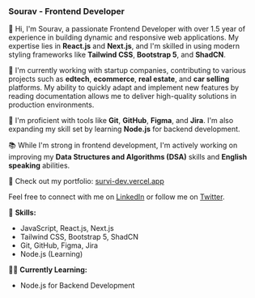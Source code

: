 ### Sourav - Frontend Developer

👋 Hi, I'm Sourav, a passionate Frontend Developer with over 1.5 year of experience in building dynamic and responsive web applications. My expertise lies in **React.js** and **Next.js**, and I'm skilled in using modern styling frameworks like **Tailwind CSS**, **Bootstrap 5**, and **ShadCN**.

🚀 I'm currently working with startup companies, contributing to various projects such as **edtech**, **ecommerce**, **real estate**, and **car selling** platforms. My ability to quickly adapt and implement new features by reading documentation allows me to deliver high-quality solutions in production environments.

🔧 I'm proficient with tools like **Git**, **GitHub**, **Figma**, and **Jira**. I'm also expanding my skill set by learning **Node.js** for backend development.

📚 While I'm strong in frontend development, I'm actively working on improving my **Data Structures and Algorithms (DSA)** skills and **English speaking** abilities.

🔗 Check out my portfolio: [survi-dev.vercel.app](https://survi-dev.vercel.app/)

Feel free to connect with me on [LinkedIn]([https://www.linkedin.com/](https://www.linkedin.com/in/sourav-gupta-7bb53523a)) or follow me on [Twitter]([https://twitter.com/](https://x.com/SOURAVGUPT79977)).

🌟 **Skills:**
- JavaScript, React.js, Next.js
- Tailwind CSS, Bootstrap 5, ShadCN
- Git, GitHub, Figma, Jira
- Node.js (Learning)

👨‍💻 **Currently Learning:**
- Node.js for Backend Development
